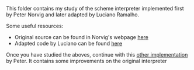 This folder contains my study of the scheme interpreter implemented first by Peter Norvig and later adapted by Luciano Ramalho.

Some useful resources:

- Original source can be found in Norvig's webpage [here](https://norvig.com/lispy.html)
- Adapted code by Luciano can be found [here](https://github.com/fluentpython/example-code-2e/tree/master/18-with-match/lispy/py3.10/)

Once you have studied the aboves, continue with this [other implementation](http://norvig.com/lispy2.html) by Peter. It contains some 
improvements on the original interpreter
